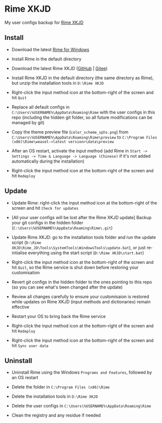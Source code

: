 # Rime XKJD

My user configs backup for [Rime XKJD](https://xkinput.gitee.io/)

## Install

- Download the latest [Rime for Windows](https://github.com/rime/weasel/releases/latest)

- Install Rime in the default directory

- Download the latest Rime XKJD ([GitHub](https://github.com/xkinput/Rime_JD) | [Gitee](https://gitee.com/xkinput/Rime_JD))

- Install Rime XKJD in the default directory (the same directory as Rime), but unzip the installation tools in `D:\Rime XKJD`

- Right-click the input method icon at the bottom-right of the screen and hit `Quit`

- Replace all default configs in `C:\Users\%USERNAME%\AppData\Roaming\Rime` with the user configs in this repo (including the hidden git folder, so all future modifications can be managed by git)

- Copy the theme preview file (`color_scheme_sphs.png`) from `C:\Users\%USERNAME%\AppData\Roaming\Rime\preview` to `C:\Program Files (x86)\Rime\weasel-<latest version>\data\preview`

- After an OS restart, activate the input method (add Rime in `Start -> Settings -> Time & Language -> Language (Chinese)` if it's not added automatically during the installation)

- Right-click the input method icon at the bottom-right of the screen and hit `Redeploy`

## Update

- Update Rime: right-click the input method icon at the bottom-right of the screen and hit `Check for updates`

- [All your user configs will be lost after the Rime XKJD update] Backup your git configs in the hidden folder (`C:\Users\%USERNAME%\AppData\Roaming\Rime\.git`)

- Update Rime XKJD: go to the installation tools folder and run the update script (`D:\Rime XKJD\Rime_JD\Tools\SystemTools\WindowsTools\update.bat`), or just re-intialise everything using the start script (`D:\Rime XKJD\start.bat`)

- Right-click the input method icon at the bottom-right of the screen and hit `Quit`, so the Rime service is shut down before restoring your customisation

- Revert git configs in the hidden folder to the ones pointing to this repo (so you can see what's been changed after the update)

- Review all changes carefully to ensure your customisaion is restored while updates on Rime XKJD (input methods and dictionaries) remain effective

- Restart your OS to bring back the Rime service

- Right-click the input method icon at the bottom-right of the screen and hit `Redeploy`

- Right-click the input method icon at the bottom-right of the screen and hit `Sync user data`

## Uninstall

- Uninstall Rime using the Windows `Programs and Features`, followed by an OS restart

- Delete the folder in `C:\Program Files (x86)\Rime`

- Delete the installation tools in `D:\Rime XKJD`

- Delete the user configs in `C:\Users\%USERNAME%\AppData\Roaming\Rime`

- Clean the registry and any residue if needed
